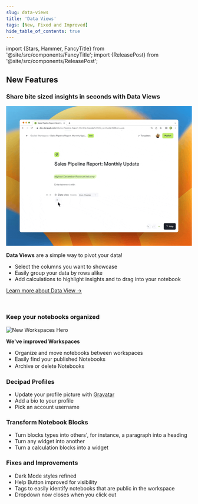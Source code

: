 ```yaml
---
slug: data-views
title: 'Data Views'
tags: [New, Fixed and Improved]
hide_table_of_contents: true
---
```


import {Stars, Hammer, FancyTitle} from '@site/src/components/FancyTitle';
import {ReleasePost} from '@site/src/components/ReleasePost';

<ReleasePost>

## <FancyTitle icon={Stars}>New Features</FancyTitle>

### Share bite sized insights in seconds with Data Views
![Data Views Demo](./img/DataViews.gif)

**Data Views** are a simple way to pivot your data!
  * Select the columns you want to showcase
  * Easily group your data by rows alike
  * Add calculations to highlight insights and to drag into your notebook

[Learn more about Data View →](/docs/basic-concepts/data-views)

<br />

### Keep your notebooks organized

![New Workspaces Hero](./img/NewWorkspaces.gif)


**We've improved Workspaces**
  * Organize and move notebooks between workspaces
  * Easily find your published Notebooks
  * Archive or delete Notebooksㅤ

### **Decipad Profiles**
* Update your profile picture with [Gravatar](https://en.gravatar.com/)
* Add a bio to your profile
* Pick an account username

### **Transform Notebook Blocks**
* Turn blocks types into others', for instance, a paragraph into a heading
* Turn any widget into another
* Turn a calculation blocks into a widget


### <FancyTitle icon={Hammer}>Fixes and Improvements</FancyTitle>

* Dark Mode styles refined
* Help Button improved for visibility
* Tags to easily identify notebooks that are public in the workspace
* Dropdown now closes when you click out

</ReleasePost>
